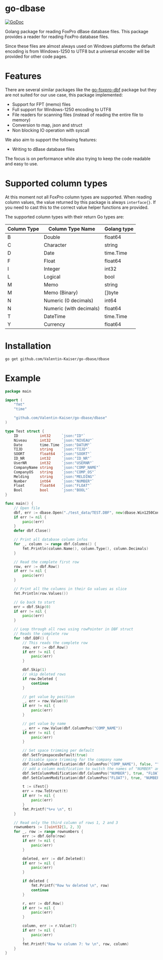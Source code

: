 # go-dbase

[![GoDoc](https://godoc.org/github.com/golang/gddo?status.svg)](http://godoc.org/github.com/Valentin-Kaiser/go-dbase)

Golang package for reading FoxPro dBase database files.
This package provides a reader for reading FoxPro database files.

Since these files are almost always used on Windows platforms the default encoding is from Windows-1250 to UTF8 but a universal encoder will be provided for other code pages.
# Features 

There are several similar packages like the [go-foxpro-dbf](https://github.com/SebastiaanKlippert/go-foxpro-dbf) package but they are not suited for our use case, this package implemented:

* Support for FPT (memo) files
* Full support for Windows-1250 encoding to UTF8
* File readers for scanning files (instead of reading the entire file to memory)
* Conversion to map, json and struct
* Non blocking IO operation with syscall

We also aim to support the following features:

* Writing to dBase database files

The focus is on performance while also trying to keep the code readable and easy to use.

# Supported column types

At this moment not all FoxPro column types are supported.
When reading column values, the value returned by this package is always `interface{}`. 
If you need to cast this to the correct value helper functions are provided.

The supported column types with their return Go types are: 

| Column Type | Column Type Name | Golang type |
|------------|-----------------|-------------|
| B | Double | float64 |
| C | Character | string |
| D | Date | time.Time |
| F | Float | float64 |
| I | Integer | int32 |
| L | Logical | bool |
| M | Memo  | string |
| M | Memo (Binary) | []byte |
| N | Numeric (0 decimals) | int64 |
| N | Numeric (with decimals) | float64 |
| T | DateTime | time.Time |
| Y | Currency | float64 |

# Installation
``` 
go get github.com/Valentin-Kaiser/go-dbase/dbase
```

# Example

```go
package main

import (
	"fmt"
	"time"

	"github.com/Valentin-Kaiser/go-dbase/dbase"
)

type Test struct {
	ID          int32     `json:"ID"`
	Niveau      int32     `json:"NIVEAU"`
	Date        time.Time `json:"DATUM"`
	TIJD        string    `json:"TIJD"`
	SOORT       float64   `json:"SOORT"`
	ID_NR       int32     `json:"ID_NR"`
	UserNR      int32     `json:"USERNR"`
	CompanyName string    `json:"COMP_NAME"`
	CompanyOS   string    `json:"COMP_OS"`
	Melding     string    `json:"MELDING"`
	Number      int64     `json:"NUMBER"`
	Float       float64   `json:"FLOAT"`
	Bool        bool      `json:"BOOL"`
}

func main() {
	// Open file
	dbf, err := dbase.Open("./test_data/TEST.DBF", new(dbase.Win1250Converter))
	if err != nil {
		panic(err)
	}
	defer dbf.Close()

	// Print all database column infos
	for _, column := range dbf.Columns() {
		fmt.Println(column.Name(), column.Type(), column.Decimals)
	}

	// Read the complete first row
	row, err := dbf.Row()
	if err != nil {
		panic(err)
	}

	// Print all the columns in their Go values as slice
	fmt.Println(row.Values())

	// Go back to start
	err = dbf.Skip(0)
	if err != nil {
		panic(err)
	}

	// Loop through all rows using rowPointer in DBF struct
	// Reads the complete row
	for !dbf.EOF() {
		// This reads the complete row
		row, err := dbf.Row()
		if err != nil {
			panic(err)
		}

		dbf.Skip(1)
		// skip deleted rows
		if row.Deleted {
			continue
		}

		// get value by position
		_, err = row.Value(0)
		if err != nil {
			panic(err)
		}

		// get value by name
		_, err = row.Value(dbf.ColumnPos("COMP_NAME"))
		if err != nil {
			panic(err)
		}

		// Set space trimming per default
		dbf.SetTrimspacesDefault(true)
		// Disable space trimming for the company name
		dbf.SetColumnModification(dbf.ColumnPos("COMP_NAME"), false, "", nil, nil)
		// add a column modification to switch the names of "NUMBER" and "Float" to match the data types
		dbf.SetColumnModification(dbf.ColumnPos("NUMBER"), true, "FLOAT", nil, nil)
		dbf.SetColumnModification(dbf.ColumnPos("FLOAT"), true, "NUMBER", nil, nil)

		t := &Test{}
		err = row.ToStruct(t)
		if err != nil {
			panic(err)
		}
		fmt.Printf("%+v \n", t)
	}

	// Read only the third column of rows 1, 2 and 3
	rownumbers := []uint32{1, 2, 3}
	for _, row := range rownumbers {
		err := dbf.GoTo(row)
		if err != nil {
			panic(err)
		}

		deleted, err := dbf.Deleted()
		if err != nil {
			panic(err)
		}

		if deleted {
			fmt.Printf("Row %v deleted \n", row)
			continue
		}

		r, err := dbf.Row()
		if err != nil {
			panic(err)
		}

		column, err := r.Value(7)
		if err != nil {
			panic(err)
		}
		fmt.Printf("Row %v column 7: %v \n", row, column)
	}
}
```